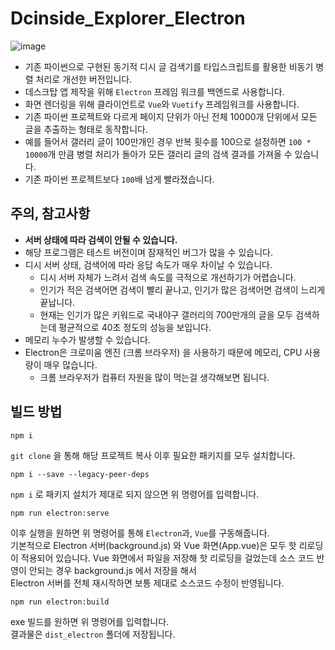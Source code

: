 # Dcinside_Explorer_Electron

![image](https://github.com/pgh268400/Dcinside_Explorer_Electron/assets/31213158/e9d583e7-3828-43f6-b1c8-4f78f7bf9c3b)

- 기존 파이썬으로 구현된 동기적 디시 글 검색기를 타입스크립트를 활용한 비동기 병렬 처리로 개선한 버전입니다.
- 데스크탑 앱 제작을 위해 `Electron` 프레임 워크를 백엔드로 사용합니다.
- 화면 렌더링을 위해 클라이언트로 `Vue`와 `Vuetify` 프레임워크를 사용합니다.
- 기존 파이썬 프로젝트와 다르게 페이지 단위가 아닌 전체 10000개 단위에서 모든 글을 추출하는 형태로 동작합니다.
- 예를 들어서 갤러리 글이 100만개인 경우 반복 횟수를 100으로 설정하면 `100 * 10000`개 만큼 병렬 처리가 돌아가 모든 갤러리 글의 검색 결과를 가져올 수 있습니다.
- 기존 파이썬 프로젝트보다 `100`배 넘게 빨라졌습니다.

## 주의, 참고사항
- **서버 상태에 따라 검색이 안될 수 있습니다.**
- 해당 프로그램은 테스트 버전이며 잠재적인 버그가 많을 수 있습니다.
- 디시 서버 상태, 검색어에 따라 응답 속도가 매우 차이날 수 있습니다.
  - 디시 서버 자체가 느려서 검색 속도를 극적으로 개선하기가 어렵습니다.
  - 인기가 적은 검색어면 검색이 빨리 끝나고, 인기가 많은 검색어면 검색이 느리게 끝납니다.
  - 현재는 인기가 많은 키워드로 국내야구 갤러리의 700만개의 글을 모두 검색하는데 평균적으로 40초 정도의 성능을 보입니다.
- 메모리 누수가 발생할 수 있습니다.
- Electron은 크로미움 엔진 (크롬 브라우저) 을 사용하기 때문에 메모리, CPU 사용량이 매우 많습니다.
  - 크롬 브라우저가 컴퓨터 자원을 많이 먹는걸 생각해보면 됩니다.


## 빌드 방법

```
npm i
```

`git clone` 을 통해 해당 프로젝트 복사 이후 필요한 패키지를 모두 설치합니다.

```
npm i --save --legacy-peer-deps
```

`npm i` 로 패키지 설치가 제대로 되지 않으면 위 명령어를 입력합니다.

```
npm run electron:serve
```

이후 실행을 원하면 위 명령어를 통해 `Electron`과, `Vue`를 구동해줍니다.  
기본적으로 Electron 서버(background.js) 와 Vue 화면(App.vue)은 모두 핫 리로딩이 적용되어 있습니다.
Vue 화면에서 파일을 저장해 핫 리로딩을 걸었는데 소스 코드 반영이 안되는 경우 background.js 에서 저장을 해서  
Electron 서버를 전체 재시작하면 보통 제대로 소스코드 수정이 반영됩니다.

```
npm run electron:build
```

exe 빌드를 원하면 위 명령어를 입력합니다.  
결과물은 `dist_electron` 폴더에 저장됩니다.
